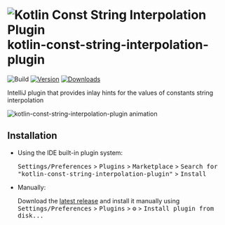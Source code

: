 # ![Kotlin Const String Interpolation Plugin](src/main/resources/META-INF/pluginIcon.svg) kotlin-const-string-interpolation-plugin


![Build](https://github.com/andrelmv/kotlin-const-string-interpolation-plugin/workflows/Build/badge.svg)
[![Version](https://img.shields.io/jetbrains/plugin/v/24019-kotlin-constant-string-interpolation.svg)](https://plugins.jetbrains.com/plugin/24019-kotlin-constant-string-interpolation)
[![Downloads](https://img.shields.io/jetbrains/plugin/d/24019-kotlin-constant-string-interpolation.svg)](https://plugins.jetbrains.com/plugin/24019-kotlin-constant-string-interpolation)

<!-- Plugin description -->

IntelliJ plugin that provides inlay hints for the values of constants string interpolation

<!-- Plugin description end -->

<img src="https://github.com/andrelmv/andrelmv.github.io/assets/23142836/81466fac-f840-4d46-8ecb-1c9704ff72b2" alt="kotlin-const-string-interpolation-plugin animation">

## Installation

- Using the IDE built-in plugin system:
  
  <kbd>Settings/Preferences</kbd> > <kbd>Plugins</kbd> > <kbd>Marketplace</kbd> > <kbd>Search for "kotlin-const-string-interpolation-plugin"</kbd> >
  <kbd>Install</kbd>
  
  
- Manually:

  Download the [latest release](https://github.com/andrelmv/kotlin-const-string-interpolation-plugin/releases/latest) and install it manually using
  <kbd>Settings/Preferences</kbd> > <kbd>Plugins</kbd> > <kbd>⚙️</kbd> > <kbd>Install plugin from disk...</kbd>

